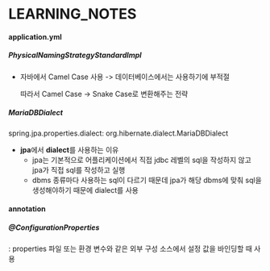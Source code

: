 # LEARNING_NOTES

#### application.yml

##### PhysicalNamingStrategyStandardImpl

- 자바에서 Camel Case 사용 -> 데이터베이스에서는 사용하기에 부적절

  따라서 Camel Case -> Snake Case로 변환해주는 전략

##### MariaDBDialect

spring.jpa.properties.dialect: org.hibernate.dialect.MariaDBDialect

- **jpa**에서 **dialect**를 사용하는 이유
  - jpa는 기본적으로 어플리케이션에서 직접 jdbc 레벨의 sql을 작성하지 않고 jpa가 직접 sql를 작성하고 실행
  - dbms 종류마다 사용하는 sql이 다르기 때문데 jpa가 해당 dbms에 맞춰 sql을 생성해야하기 때문에 dialect를 사용

#### annotation

##### @ConfigurationProperties

: properties 파일 또는 환경 변수와 같은 외부 구성 소스에서 설정 값을 바인딩할 때 사용

